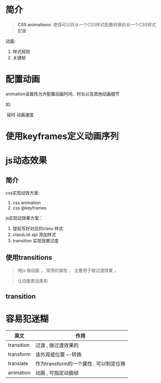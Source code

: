 # 简介

> **CSS animations**: 使得可以将从一个CSS样式配置转换到另一个CSS样式配置

动画:

1. 样式规则  
2. 关键帧



# 配置动画

animation该属性允许配置动画时间、时长以及其他动画细节

如:

​	延时  动画速度



# 使用keyframes定义动画序列







# js动态效果

## 简介

css实现动效方案:

1. css animation
2. css  @keyframes



js实现动效果方案： 

1. 提前写好对应的class 样式
2. classList api 添加样式 
3. transition 实现效果过度







## 使用transitions

> 用js 做动画 ， 常用的属性 ， 主要用于做过渡效果 ， 
>
> 让动画更加柔和



## transition









# 容易犯迷糊

| 英文       | 作用                                   |
| ---------- | -------------------------------------- |
| transition | 过渡 , 做过渡效果的                    |
| transform  | 该外观或位置  –-转换                   |
| translate  | 作为transform的一个属性 , 可以制定位移 |
| animation  | 动画  , 可指定动画帧                   |

